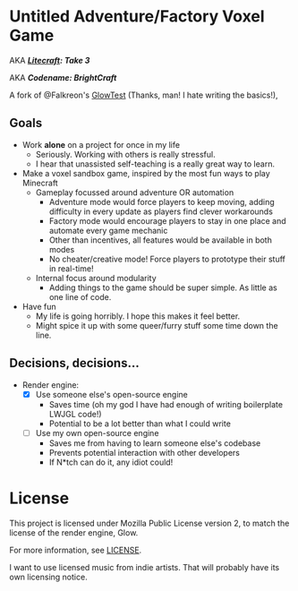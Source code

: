 # Untitled Adventure/Factory Voxel Game

AKA ***[Litecraft](https://github.com/halotroop/LiteCraft): Take 3***

AKA ***Codename: BrightCraft***

A fork of @Falkreon's [GlowTest](https://github.com/falkreon/GlowTest)
(Thanks, man! I hate writing the basics!),

## Goals
 - Work **alone** on a project for once in my life
   - Seriously. Working with others is really stressful.
   - I hear that unassisted self-teaching is a really great way to learn.
 - Make a voxel sandbox game, inspired by the most fun ways to play Minecraft
   - Gameplay focussed around adventure OR automation
     - Adventure mode would force players to keep moving,
        adding difficulty in every update as players find clever workarounds
     - Factory mode would encourage players to stay in one place
        and automate every game mechanic
     - Other than incentives, all features would be available in both modes
     - No cheater/creative mode! Force players to prototype their stuff in real-time!
    - Internal focus around modularity
       - Adding things to the game should be super simple. As little as one line of code.
 - Have fun
    - My life is going horribly. I hope this makes it feel better.
    - Might spice it up with some queer/furry stuff some time down the line.

## Decisions, decisions...
 - Render engine:
   - [x] Use someone else's open-source engine
     - Saves time (oh my god I have had enough of writing boilerplate LWJGL code!)
     - Potential to be a lot better than what I could write
   - [ ] Use my own open-source engine
     - Saves me from having to learn someone else's codebase
     - Prevents potential interaction with other developers
     - If N*tch can do it, any idiot could!

 # License
 This project is licensed under Mozilla Public License version 2,
 to match the license of the render engine, Glow.
 
 For more information, see [LICENSE]().
 
 I want to use licensed music from indie artists. That will probably have its own licensing notice.